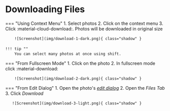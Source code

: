 # Downloading Files #

=== "Using Context Menu"
     1. Select photos
     2. Click on the context menu
     3. Click :material-cloud-download:. Photos will be downloaded in original size

        ![Screenshot](img/download-1-dark.png){ class="shadow" }

    !!! tip ""
        You can select many photos at once using shift.

=== "From Fullscreen Mode"
     1. Click on the photo
     2. In fullscreen mode click :material-download:

        ![Screenshot](img/download-2-dark.png){ class="shadow" }

=== "From Edit Dialog"
    1. Open the photo's  [*edit dialog*](edit.md)
    2. Open the *Files Tab*
    3. Click *Download*
    
       ![Screenshot](img/download-3-light.png){ class="shadow" }



